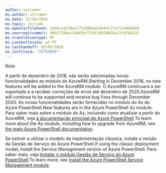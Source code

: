 ```yaml
---
author: sptramer
ms.author: sttramer
ms.date: 12/20/2018
ms.topic: include
ms.openlocfilehash: 2d28ca4239ee775280bea24944f1f3c514984658
ms.sourcegitcommit: d661f38bec34e65bf73913db59028e11fd78b131
ms.translationtype: HT
ms.contentlocale: pt-PT
ms.lasthandoff: 05/05/2020
ms.locfileid: "75752035"
---
```

> [!NOTE]
> 
> <span data-ttu-id="dfe11-101">A partir de dezembro de 2018, não serão adicionadas novas funcionalidades ao módulo do AzureRM.</span><span class="sxs-lookup"><span data-stu-id="dfe11-101">Starting in December 2018, no new features will be added to the AzureRM module.</span></span> <span data-ttu-id="dfe11-102">O AzureRM continuará a ser suportado e a receber correções de erros até dezembro de 2020.</span><span class="sxs-lookup"><span data-stu-id="dfe11-102">AzureRM will continue to be supported and receive bug fixes through December 2020.</span></span> <span data-ttu-id="dfe11-103">As novas funcionalidades serão fornecidas no módulo do Az do Azure PowerShell.</span><span class="sxs-lookup"><span data-stu-id="dfe11-103">New features are in the Azure PowerShell Az module.</span></span> <span data-ttu-id="dfe11-104">Para saber mais sobre o módulo do Az, incluindo como atualizar a partir do AzureRM, veja [a documentação principal do Azure PowerShell](/powershell/azure).</span><span class="sxs-lookup"><span data-stu-id="dfe11-104">To learn more about the Az module, including how to upgrade from AzureRM, see [the main Azure PowerShell documentation](/powershell/azure).</span></span>
>
> <span data-ttu-id="dfe11-105">Se estiver a utilizar o modelo de implementação clássica, instale a versão da Gestão de Serviço do Azure PowerShell.</span><span class="sxs-lookup"><span data-stu-id="dfe11-105">If using the classic deployment model, install the Service Management version of Azure PowerShell.</span></span>
> <span data-ttu-id="dfe11-106">Para saber mais, veja [Instalar o módulo Gestão de Serviço do Azure PowerShell](/powershell/azure/servicemanagement/install-azure-ps).</span><span class="sxs-lookup"><span data-stu-id="dfe11-106">To learn more, see [Install the Azure PowerShell Service Management module](/powershell/azure/servicemanagement/install-azure-ps).</span></span>
